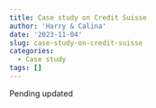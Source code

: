```yaml
---
title: Case study on Credit Suisse
author: 'Harry & Calina'
date: '2023-11-04'
slug: case-study-on-credit-suisse
categories: 
  - Case study
tags: []
---
```


Pending updated